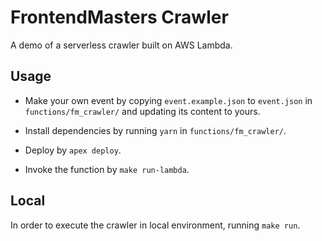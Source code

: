 # FrontendMasters Crawler

A demo of a serverless crawler built on AWS Lambda.

## Usage
- Make your own event by copying `event.example.json` to `event.json` in `functions/fm_crawler/` and updating its content to yours.

- Install dependencies by running `yarn` in `functions/fm_crawler/`.

- Deploy by `apex deploy`.

- Invoke the function by `make run-lambda`.

## Local
In order to execute the crawler in local environment, running `make run`.
